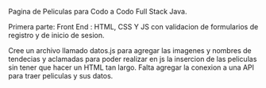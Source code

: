 Pagina de Peliculas para Codo a Codo Full Stack Java.

Primera parte: Front End : HTML, CSS Y JS con validacion de formularios de registro y de inicio de sesion.

Cree un archivo llamado datos.js para agregar las imagenes y nombres de tendecias y aclamadas para poder realizar en js la insercion de las peliculas sin tener que hacer un HTML tan largo.
Falta agregar la conexion a una API para traer peliculas y sus datos.
